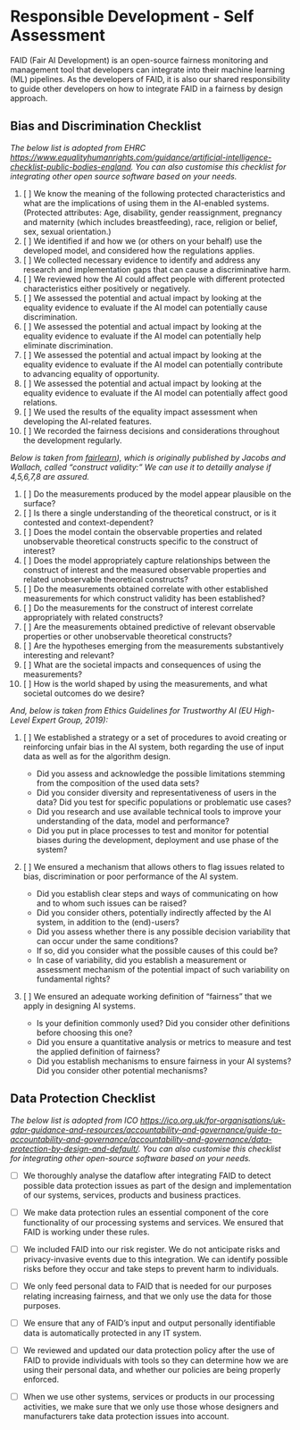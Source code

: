 # Responsible Development - Self Assessment

FAID (Fair AI Development) is an open-source fairness monitoring and management tool that developers can integrate into their machine learning (ML) pipelines. As the developers of FAID, it is also our shared responsibility to guide other developers on how to integrate FAID in a fairness by design approach.

## Bias and Discrimination Checklist

*The below list is adopted from EHRC <https://www.equalityhumanrights.com/guidance/artificial-intelligence-checklist-public-bodies-england>. You can also customise this checklist for integrating other open source software based on your needs.*

1. [ ] We know the meaning of the following protected characteristics and what are the implications of using them in the AI-enabled systems. (Protected attributes: Age, disability, gender reassignment, pregnancy and maternity (which includes breastfeeding), race, religion or belief, sex, sexual orientation.)
2. [ ] We identified if and how we (or others on your behalf) use the developed model, and considered how the regulations applies.
3. [ ] We collected necessary evidence to identify and address any research and implementation gaps that can cause a discriminative harm.
4. [ ] We reviewed how the AI could affect people with different protected characteristics either positively or negatively.
5. [ ] We assessed the potential and actual impact by looking at the equality evidence to evaluate if the AI model can potentially cause discrimination.
6. [ ] We assessed the potential and actual impact by looking at the equality evidence to evaluate if the AI model can potentially help eliminate discrimination.
7. [ ] We assessed the potential and actual impact by looking at the equality evidence to evaluate if the AI model can potentially contribute to advancing equality of opportunity.
8. [ ] We assessed the potential and actual impact by looking at the equality evidence to evaluate if the AI model can potentially affect good relations.
9. [ ] We used the results of the equality impact assessment when developing the AI-related features.
10. [ ] We recorded the fairness decisions and considerations throughout the development regularly.

*Below is taken from [fairlearn](https://fairlearn.org/main/user_guide/index.html)), which is originally published by Jacobs and Wallach, called “construct validity:” We can use it to detailly analyse if 4,5,6,7,8 are assured.*

1. [ ] Do the measurements produced by the model appear plausible on the surface?
2. [ ] Is there a single understanding of the theoretical construct, or is it contested and context-dependent?
3. [ ] Does the model contain the observable properties and related unobservable theoretical constructs specific to the construct of interest?
4. [ ] Does the model appropriately capture relationships between the construct of interest and the measured observable properties and related unobservable theoretical constructs?
5. [ ] Do the measurements obtained correlate with other established measurements for which construct validity has been established?
6. [ ] Do the measurements for the construct of interest correlate appropriately with related constructs?
7. [ ] Are the measurements obtained predictive of relevant observable properties or other unobservable theoretical constructs?
8. [ ] Are the hypotheses emerging from the measurements substantively interesting and relevant?
9. [ ] What are the societal impacts and consequences of using the measurements?
10. [ ] How is the world shaped by using the measurements, and what societal outcomes do we desire?

*And, below is taken from Ethics Guidelines for Trustworthy AI (EU High-Level Expert Group, 2019):*

1. [ ] We established a strategy or a set of procedures to avoid creating or reinforcing unfair bias in the AI system, both regarding the use of input data as well as for the algorithm design.
    - Did you assess and acknowledge the possible limitations stemming from the composition of the used data sets?
    - Did you consider diversity and representativeness of users in the data? Did you test for specific populations or problematic use cases?
    - Did you research and use available technical tools to improve your understanding of the data, model and performance?
    - Did you put in place processes to test and monitor for potential biases during the development, deployment and use phase of the system?

2. [ ] We ensured a mechanism that allows others to flag issues related to bias, discrimination or poor performance of the AI system.
    - Did you establish clear steps and ways of communicating on how and to whom such issues can be raised?
    - Did you consider others, potentially indirectly affected by the AI system, in addition to the (end)-users?
    - Did you assess whether there is any possible decision variability that can occur under the same conditions?
    - If so, did you consider what the possible causes of this could be?
    - In case of variability, did you establish a measurement or assessment mechanism of the potential impact of such variability on fundamental rights?

3. [ ] We ensured an adequate working definition of “fairness” that we apply in designing AI systems.
    - Is your definition commonly used? Did you consider other definitions before choosing this one?
    - Did you ensure a quantitative analysis or metrics to measure and test the applied definition of fairness?
    - Did you establish mechanisms to ensure fairness in your AI systems? Did you consider other potential mechanisms?

## Data Protection Checklist

*The below list is adopted from ICO <https://ico.org.uk/for-organisations/uk-gdpr-guidance-and-resources/accountability-and-governance/guide-to-accountability-and-governance/accountability-and-governance/data-protection-by-design-and-default/>. You can also customise this checklist for integrating other open-source software based on your needs.*

- [ ] We thoroughly analyse the dataflow after integrating FAID to detect possible data protection issues as part of the design and implementation of our systems, services, products and business practices.
- [ ] We make data protection rules an essential component of the core functionality of our processing systems and services. We ensured that FAID is working under these rules.
- [ ] We included FAID into our risk register. We do not anticipate risks and privacy-invasive events due to this integration. We can identify possible risks before they occur and take steps to prevent harm to individuals.
- [ ] We only feed personal data to FAID that is needed for our purposes relating increasing fairness, and that we only use the data for those purposes.
- [ ] We ensure that any of FAID’s input and output personally identifiable data is automatically protected in any IT system.
- [ ] We reviewed and updated our data protection policy after the use of FAID  to provide individuals with tools so they can determine how we are using their personal data, and whether our policies are being properly enforced.
- [ ] When we use other systems, services or products in our processing activities, we make sure that we only use those whose designers and manufacturers take data protection issues into account.

